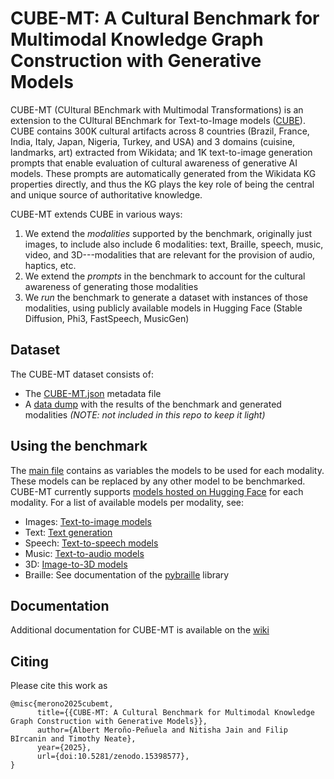 # CUBE-MT: A Cultural Benchmark for Multimodal Knowledge Graph Construction with Generative Models

CUBE-MT (CUltural BEnchmark with Multimodal Transformations) is an extension to the CUltural BEnchmark for Text-to-Image models ([CUBE](https://github.com/google-research-datasets/cube/tree/main)). CUBE contains 300K cultural artifacts across 8 countries (Brazil, France, India, Italy, Japan, Nigeria, Turkey, and USA) and 3 domains (cuisine, landmarks, art) extracted from Wikidata; and 1K text-to-image generation prompts that enable evaluation of cultural awareness of generative AI models. 
These prompts are automatically generated from the Wikidata KG properties directly, and thus the KG plays the key role of being the central and unique source of authoritative knowledge.

CUBE-MT extends CUBE in various ways:

1. We extend the *modalities* supported by the benchmark, originally just images, to include also include 6  modalities: text, Braille, speech, music, video, and 3D---modalities that are relevant for the provision of audio, haptics, etc.
2. We extend the *prompts* in the benchmark to account for the cultural awareness of generating those modalities
3. We *run* the benchmark to generate a dataset with instances of those modalities, using publicly available models in Hugging Face (Stable Diffusion, Phi3, FastSpeech, MusicGen)

## Dataset

The CUBE-MT dataset consists of:

*  The [CUBE-MT.json](CUBE-MT.json)  metadata file
*  A [data dump](https://emckclac-my.sharepoint.com/:u:/g/personal/k2037030_kcl_ac_uk/EXq1lYs06n1Lg_flWv1mM0kBvrxFMSVRcx5R21JXKpJrMQ?e=rDQiFQ) with the results of the benchmark and generated modalities *(NOTE: not included in this repo to keep it light)*

## Using the benchmark

The [main file](mt.ipynb) contains as variables the models to be used for each modality. These models can be replaced by any other model to be benchmarked. CUBE-MT currently supports [models hosted on Hugging Face](https://huggingface.co/models?sort=trending) for each modality. For a list of available models per modality, see:

* Images: [Text-to-image models](https://huggingface.co/models?pipeline_tag=text-to-image&sort=trending)
* Text: [Text generation](https://huggingface.co/models?pipeline_tag=text-generation&sort=trending)
* Speech: [Text-to-speech models](https://huggingface.co/models?pipeline_tag=text-to-speech&sort=trending)
* Music: [Text-to-audio models](https://huggingface.co/models?pipeline_tag=text-to-audio&sort=trending)
* 3D: [Image-to-3D models](https://huggingface.co/models?pipeline_tag=image-to-3d&sort=trending)
* Braille: See documentation of the [pybraille](https://pypi.org/project/pybraille/) library

## Documentation

Additional documentation for CUBE-MT is available on the [wiki](https://github.com/albertmeronyo/CUBE-MT/wiki)

## Citing

Please cite this work as

```
@misc{merono2025cubemt,
      title={{CUBE-MT: A Cultural Benchmark for Multimodal Knowledge Graph Construction with Generative Models}}, 
      author={Albert Meroño-Peñuela and Nitisha Jain and Filip BIrcanin and Timothy Neate},
      year={2025},
      url={doi:10.5281/zenodo.15398577}, 
}
```

